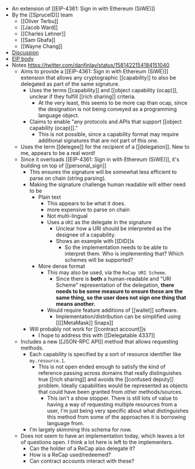- An extension of [[EIP-4361: Sign in with Ethereum (SiWE)]]
- By the [[SpruceID]] team
    - [[Oliver Terbu]]
    - [[Jacob Ward]]
    - [[Charles Lehner]]
    - [[Sam Gbafa]]
    - [[Wayne Chang]]
- [Discussion](https://ethereum-magicians.org/t/eip-5573-siwe-recap/10627)
- [EIP body](https://github.com/ethereum/EIPs/blob/6557d2a60c24c5281c0727eb5c058af482555d43/EIPS/eip-5573.md)
- Notes https://twitter.com/danfinlay/status/1581422154184151040
    - Aims to provide a [[EIP-4361: Sign in with Ethereum (SiWE)]] extension that allows any cryptographic [[capability]] to also be delegated as part of the same signature.
        - Uses the terms [[capability]] and [[object capability (ocap)]], unclear if they fulfill [[rich sharing]] criteria.
            - At the very least, this seems to be more cap than ocap, since the designation is not being conveyed as a programming language object.
        - Claims to enable "any protocols and APIs that support [[object capability (ocap)]]."
            - This is not possible, since a capability format may require additional signatures that are not part of this one.
    - Uses the term [[delegee]] for the recipient of a [[delegation]]. New to me, appears to be a real word!
    - Since it overloads [[EIP-4361: Sign in with Ethereum (SiWE)]], it's building on top of [[personal_sign]]
        - This ensures the signature will be somewhat less efficient to parse on chain (string parsing).
        - Making the signature challenge human readable will either need to be
            - Plain text
                - This appears to be what it does. 
                - more expensive to parse on chain
                - Not multi-lingual
                - Uses a `URI` as the delegate in the signature
                    - Unclear how a URI should be interpreted as the designee of a capability. 
                    - Shows an example with [[DID]]s
                        - So the implementation needs to be able to interpret them. Who is implementing that? Which schemes will be supported?
            - More dense format
                - This may also be used, via the `ReCap URI Scheme`.
                    - Since there is __both__ a human-readable and "URI Scheme" representation of the delegation, **there needs to be some measure to ensure these are the same thing, so the user does not sign one thing that means another.**
                - Would require feature additions of [[wallet]] software.
                    - Implementation/distribution can be simplified using [[[[MetaMask]] Snaps]]
        - Will probably not work for [[contract account]]s
            - I hope to address this with [[Delegatable 4337]]
    - Includes a new [[JSON-RPC API]] method that allows requesting methods.
        - Each capability is specified by a sort of resource identifier like `my.resource.1`.
            - This is not open ended enough to satisfy the kind of reference passing across domains that really distinguishes true [[rich sharing]] and avoids the [[confused deputy]] problem. Ideally capabilities would be represented as objects that could have been granted from other methods/sources.
                - This isn't a show stopper. There is still lots of value to having a way of requesting multiple resources from a user, I'm just being very specific about what distinguishes this method from some of the approaches it is borrowing language from.
        - I'm largely skimming this schema for now.
    - Does not seem to have an implementation today, which leaves a lot of questions open. I think a lot here is left to the implementers.
        - Can the holder of a ReCap also delegate it?
        - How is a ReCap used/redeemed?
        - Can contract accounts interact with these?
